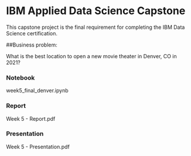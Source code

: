# IBM Applied Data Science Capstone

This capstone project is the final requirement for completing the IBM Data Science certification.

##Business problem:

What is the best location to open a new movie theater in Denver, CO in 2021?

### Notebook

week5_final_denver.ipynb

### Report

Week 5 - Report.pdf

### Presentation

Week 5 - Presentation.pdf
